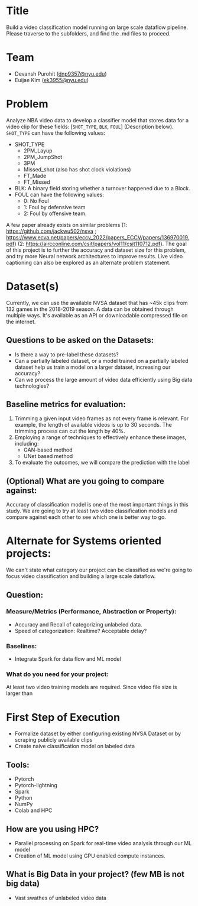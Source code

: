 # Title 

 Build a video classification model running on large scale dataflow pipeline. Please traverse to the subfolders, and find the .md files to proceed.

# Team 
- Devansh Purohit (dnp9357@nyu.edu)
- Euijae Kim (ek3955@nyu.edu)

# Problem 

Analyze NBA video data to develop a classifier model that stores data for a video clip for these fields: [`SHOT_TYPE`, `BLK`, `FOUL`] (Description below). `SHOT_TYPE` can have the following values:
- SHOT_TYPE
  - 2PM_Layup
  - 2PM_JumpShot
  - 3PM
  - Missed_shot (also has shot clock violations)
  - FT_Made
  - FT_Missed
- BLK: A binary field storing whether a turnover happened due to a Block.
- FOUL can have the following values:
  - 0: No Foul
  - 1: Foul by defensive team
  - 2: Foul by offensive team.

A few paper already exists on similar problems (1: https://github.com/jackwu502/nsva ; https://www.ecva.net/papers/eccv_2022/papers_ECCV/papers/136970019.pdf) (2: https://aircconline.com/csit/papers/vol11/csit110712.pdf). The goal of this project is to further the accuracy and dataset size for this problem, and try more Neural network architectures to improve results. Live video captioning can also be explored as an alternate problem statement. 

# Dataset(s) 

Currently, we can use the available NVSA dataset that has ~45k clips from 132 games in the 2018-2019 season. A data can be obtained through multiple ways. It's available as an API or downloadable compressed file on the internet.

## Questions to be asked on the Datasets: 

- Is there a way to pre-label these datasets?
- Can a partially labeled dataset, or a model trained on a partially labeled dataset help us train a model on a larger dataset, increasing our accuracy?
- Can we process the large amount of video data efficiently using Big data technologies?

## Baseline metrics for evaluation: 

1. Trimming a given input video frames as not every frame is relevant. For example, the length of available videos is up to 30 seconds. The trimming process can cut the length by 40%.
2. Employing a range of techniques to effectively enhance these images, including:
   - GAN-based method
   - UNet based method
3. To evaluate the outcomes, we will compare the prediction with the label

## (Optional) What are you going to compare against: 

Accuracy of classification model is one of the most important things in this study. We are going to try at least two video classification models and compare against each other to see which one is better way to go.

# Alternate for Systems oriented projects: 

We can't state what category our project can be classified as we're going to focus video classification and building a large scale dataflow. 

## Question: 

### Measure/Metrics (Performance, Abstraction or Property): 

- Accuracy and Recall of categorizing unlabeled data.
- Speed of categorization: Realtime? Acceptable delay?

### Baselines: 

- Integrate Spark for data flow and ML model

### What do you need for your project: 

At least two video training models are required. Since video file size is larger than 

# First Step of Execution

- Formalize dataset by either configuring existing NVSA Dataset or by scraping publicly available clips
- Create naive classification model on labeled data

## Tools: 

- Pytorch
- Pytorch-lightning
- Spark
- Python
- NumPy
- Colab and HPC

## How are you using HPC? 

- Parallel processing on Spark for real-time video analysis through our ML model
- Creation of ML model using GPU enabled compute instances.

## What is Big Data in your project? (few MB is not big data) 

- Vast swathes of unlabeled video data
